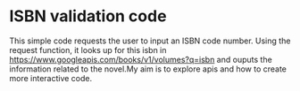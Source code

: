 # ISBN validation code
This simple code requests the user to input an ISBN code number. Using the request function, it looks up for this isbn in https://www.googleapis.com/books/v1/volumes?q=isbn and ouputs the information related to the novel.My aim is to explore apis and how to create more interactive code.
